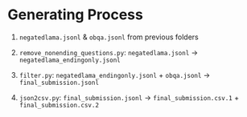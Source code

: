 # Generating Process

1. `negatedlama.jsonl` & `obqa.jsonl` from previous folders

2. `remove_nonending_questions.py`: `negatedlama.jsonl` -> `negatedlama_endingonly.jsonl`

3. `filter.py`: `negatedlama_endingonly.jsonl` + `obqa.jsonl` -> `final_submission.jsonl`

4. `json2csv.py`: `final_submission.jsonl` -> `final_submission.csv.1` + `final_submission.csv.2`
